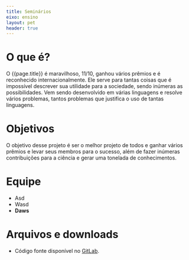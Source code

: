 ```yaml
---
title: Seminários
eixo: ensino
layout: pet
header: true
---
```


# O que é?
O {{page.title}} é maravilhoso, 11/10, ganhou vários prêmios e é reconhecido 
internacionalmente. Ele serve para tantas coisas que é impossível descrever sua
utilidade para a sociedade, sendo inúmeras as possibilidades. Vem sendo desenvolvido
em várias linguagens e resolve vários problemas, tantos problemas que justifica o uso
de tantas linguagens.

# Objetivos
O objetivo desse projeto é ser o melhor projeto de todos e ganhar vários prêmios 
e levar seus membros para o sucesso, além de fazer inúmeras contribuições para a
ciência e gerar uma tonelada de conhecimentos.

# Equipe
* Asd
* Wasd
* **Daws**

# Arquivos e downloads
* Código fonte disponível no [GitLab](https://gitlab.c3sl.ufpr.br/pet/).